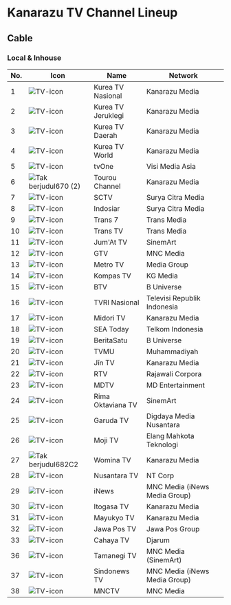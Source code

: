 # Kanarazu TV Channel Lineup
## Cable
### Local & Inhouse
No. | Icon | Name | Network
-- | -- | -- | --
1 | ![TV-icon](https://github.com/user-attachments/assets/0d3e3170-d7e8-420a-be43-bcaa016cb2be) | Kurea TV Nasional | Kanarazu Media
2 | ![TV-icon](https://github.com/user-attachments/assets/0d3e3170-d7e8-420a-be43-bcaa016cb2be) | Kurea TV Jeruklegi | Kanarazu Media
3 | ![TV-icon](https://github.com/user-attachments/assets/0d3e3170-d7e8-420a-be43-bcaa016cb2be) | Kurea TV Daerah | Kanarazu Media
4 | ![TV-icon](https://github.com/user-attachments/assets/0d3e3170-d7e8-420a-be43-bcaa016cb2be) | Kurea TV World | Kanarazu Media
5 | ![TV-icon](https://github.com/user-attachments/assets/0d3e3170-d7e8-420a-be43-bcaa016cb2be) | tvOne | Visi Media Asia
6 | ![Tak berjudul670 (2)](https://github.com/user-attachments/assets/ff6ae96a-20b7-4ff1-a750-7240231b4628) | Tourou Channel | Kanarazu Media
7 | ![TV-icon](https://github.com/user-attachments/assets/0d3e3170-d7e8-420a-be43-bcaa016cb2be) | SCTV | Surya Citra Media
8 | ![TV-icon](https://github.com/user-attachments/assets/0d3e3170-d7e8-420a-be43-bcaa016cb2be) | Indosiar | Surya Citra Media
9 | ![TV-icon](https://github.com/user-attachments/assets/0d3e3170-d7e8-420a-be43-bcaa016cb2be) | Trans 7 | Trans Media
10 | ![TV-icon](https://github.com/user-attachments/assets/0d3e3170-d7e8-420a-be43-bcaa016cb2be) | Trans TV | Trans Media
11 | ![TV-icon](https://github.com/user-attachments/assets/0d3e3170-d7e8-420a-be43-bcaa016cb2be) | Jum'At TV | SinemArt
12 | ![TV-icon](https://github.com/user-attachments/assets/0d3e3170-d7e8-420a-be43-bcaa016cb2be) | GTV | MNC Media
13 | ![TV-icon](https://github.com/user-attachments/assets/0d3e3170-d7e8-420a-be43-bcaa016cb2be) | Metro TV | Media Group
14 | ![TV-icon](https://github.com/user-attachments/assets/0d3e3170-d7e8-420a-be43-bcaa016cb2be) | Kompas TV | KG Media
15 | ![TV-icon](https://github.com/user-attachments/assets/0d3e3170-d7e8-420a-be43-bcaa016cb2be) | BTV | B Universe
16 | ![TV-icon](https://github.com/user-attachments/assets/0d3e3170-d7e8-420a-be43-bcaa016cb2be) | TVRI Nasional | Televisi Republik Indonesia
17 | ![TV-icon](https://github.com/user-attachments/assets/0d3e3170-d7e8-420a-be43-bcaa016cb2be) | Midori TV | Kanarazu Media
18 | ![TV-icon](https://github.com/user-attachments/assets/0d3e3170-d7e8-420a-be43-bcaa016cb2be) | SEA Today | Telkom Indonesia
19 | ![TV-icon](https://github.com/user-attachments/assets/0d3e3170-d7e8-420a-be43-bcaa016cb2be) | BeritaSatu | B Universe
20 | ![TV-icon](https://github.com/user-attachments/assets/0d3e3170-d7e8-420a-be43-bcaa016cb2be) | TVMU | Muhammadiyah
21 | ![TV-icon](https://github.com/user-attachments/assets/0d3e3170-d7e8-420a-be43-bcaa016cb2be) | Jǐn TV | Kanarazu Media
22 | ![TV-icon](https://github.com/user-attachments/assets/0d3e3170-d7e8-420a-be43-bcaa016cb2be) | RTV | Rajawali Corpora
23 | ![TV-icon](https://github.com/user-attachments/assets/0d3e3170-d7e8-420a-be43-bcaa016cb2be) | MDTV | MD Entertainment
24 | ![TV-icon](https://github.com/user-attachments/assets/0d3e3170-d7e8-420a-be43-bcaa016cb2be) | Rima Oktaviana TV | SinemArt
25 | ![TV-icon](https://github.com/user-attachments/assets/0d3e3170-d7e8-420a-be43-bcaa016cb2be) | Garuda TV | Digdaya Media Nusantara
26 | ![TV-icon](https://github.com/user-attachments/assets/0d3e3170-d7e8-420a-be43-bcaa016cb2be) | Moji TV | Elang Mahkota Teknologi
27 | ![Tak berjudul682C2](https://github.com/user-attachments/assets/e7ba6f74-6fdd-4c16-ae1d-8410ac468676) | Womina TV | Kanarazu Media
28 | ![TV-icon](https://github.com/user-attachments/assets/0d3e3170-d7e8-420a-be43-bcaa016cb2be) | Nusantara TV | NT Corp
29 | ![TV-icon](https://github.com/user-attachments/assets/0d3e3170-d7e8-420a-be43-bcaa016cb2be) | iNews | MNC Media (iNews Media Group)
30 | ![TV-icon](https://github.com/user-attachments/assets/0d3e3170-d7e8-420a-be43-bcaa016cb2be) | Itogasa TV | Kanarazu Media
31 | ![TV-icon](https://github.com/user-attachments/assets/0d3e3170-d7e8-420a-be43-bcaa016cb2be) | Mayukyo TV | Kanarazu Media
32 | ![TV-icon](https://github.com/user-attachments/assets/0d3e3170-d7e8-420a-be43-bcaa016cb2be) | Jawa Pos TV | Jawa Pos Group
33 | ![TV-icon](https://github.com/user-attachments/assets/0d3e3170-d7e8-420a-be43-bcaa016cb2be) | Cahaya TV | Djarum
36 | ![TV-icon](https://github.com/user-attachments/assets/0d3e3170-d7e8-420a-be43-bcaa016cb2be) | Tamanegi TV | MNC Media (SinemArt)
37 | ![TV-icon](https://github.com/user-attachments/assets/0d3e3170-d7e8-420a-be43-bcaa016cb2be) | Sindonews TV | MNC Media (iNews Media Group)
38 | ![TV-icon](https://github.com/user-attachments/assets/0d3e3170-d7e8-420a-be43-bcaa016cb2be) | MNCTV | MNC Media
